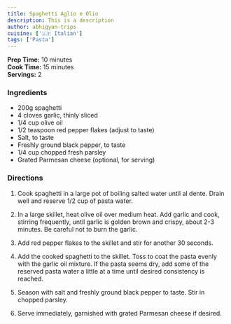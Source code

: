 ```yaml
---
title: Spaghetti Aglio e Olio
description: This is a description
author: abhigyan-trips
cuisine: ['🇮🇹 Italian']
tags: ['Pasta']
---
```


**Prep Time:** 10 minutes  
**Cook Time:** 15 minutes  
**Servings:** 2

### Ingredients

- 200g spaghetti
- 4 cloves garlic, thinly sliced
- 1/4 cup olive oil
- 1/2 teaspoon red pepper flakes (adjust to taste)
- Salt, to taste
- Freshly ground black pepper, to taste
- 1/4 cup chopped fresh parsley
- Grated Parmesan cheese (optional, for serving)

### Directions

1. Cook spaghetti in a large pot of boiling salted water until al dente. Drain well and reserve 1/2 cup of pasta water.

2. In a large skillet, heat olive oil over medium heat. Add garlic and cook, stirring frequently, until garlic is golden brown and crispy, about 2-3 minutes. Be careful not to burn the garlic.

3. Add red pepper flakes to the skillet and stir for another 30 seconds.

4. Add the cooked spaghetti to the skillet. Toss to coat the pasta evenly with the garlic oil mixture. If the pasta seems dry, add some of the reserved pasta water a little at a time until desired consistency is reached.

5. Season with salt and freshly ground black pepper to taste. Stir in chopped parsley.

6. Serve immediately, garnished with grated Parmesan cheese if desired.
